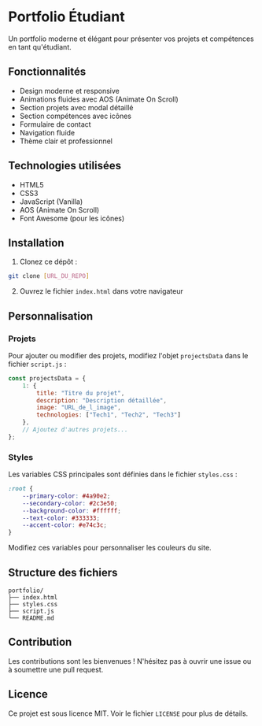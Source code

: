 # Portfolio Étudiant

Un portfolio moderne et élégant pour présenter vos projets et compétences en tant qu'étudiant.

## Fonctionnalités

- Design moderne et responsive
- Animations fluides avec AOS (Animate On Scroll)
- Section projets avec modal détaillé
- Section compétences avec icônes
- Formulaire de contact
- Navigation fluide
- Thème clair et professionnel

## Technologies utilisées

- HTML5
- CSS3
- JavaScript (Vanilla)
- AOS (Animate On Scroll)
- Font Awesome (pour les icônes)

## Installation

1. Clonez ce dépôt :
```bash
git clone [URL_DU_REPO]
```

2. Ouvrez le fichier `index.html` dans votre navigateur

## Personnalisation

### Projets

Pour ajouter ou modifier des projets, modifiez l'objet `projectsData` dans le fichier `script.js` :

```javascript
const projectsData = {
    1: {
        title: "Titre du projet",
        description: "Description détaillée",
        image: "URL_de_l_image",
        technologies: ["Tech1", "Tech2", "Tech3"]
    },
    // Ajoutez d'autres projets...
};
```

### Styles

Les variables CSS principales sont définies dans le fichier `styles.css` :

```css
:root {
    --primary-color: #4a90e2;
    --secondary-color: #2c3e50;
    --background-color: #ffffff;
    --text-color: #333333;
    --accent-color: #e74c3c;
}
```

Modifiez ces variables pour personnaliser les couleurs du site.

## Structure des fichiers

```
portfolio/
├── index.html
├── styles.css
├── script.js
└── README.md
```

## Contribution

Les contributions sont les bienvenues ! N'hésitez pas à ouvrir une issue ou à soumettre une pull request.

## Licence

Ce projet est sous licence MIT. Voir le fichier `LICENSE` pour plus de détails. 